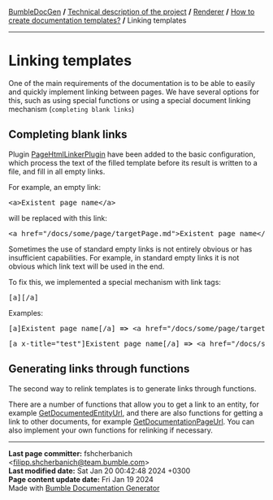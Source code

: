 [BumbleDocGen](../../../README.md) **/**
[Technical description of the project](../../readme.md) **/**
[Renderer](../readme.md) **/**
[How to create documentation templates?](readme.md) **/**
Linking templates

---


# Linking templates

One of the main requirements of the documentation is to be able to easily and quickly implement linking between pages.
We have several options for this, such as using special functions or using a special document linking mechanism (`completing blank links`)

## Completing blank links

Plugin [PageHtmlLinkerPlugin](classes/PageHtmlLinkerPlugin.md) have been added to the basic configuration,
which process the text of the filled template before its result is written to a file, and fill in all empty links.

For example, an empty link:

<pre>&lt;a&gt;Existent page name&lt;/a&gt;</pre>

will be replaced with this link:

<pre>&lt;a href=&quot;/docs/some/page/targetPage.md&quot;&gt;Existent page name&lt;/a&gt;</pre>

Sometimes the use of standard empty links is not entirely obvious or has insufficient capabilities. For example, in standard empty links it is not obvious which link text will be used in the end.

To fix this, we implemented a special mechanism with link tags: <pre>&#91;a&#93;&#91;/a&#93;</pre>

Examples:

<pre>&#91;a&#93;Existent page name&#91;/a&#93; <b>=></b> &lt;a href=&quot;/docs/some/page/targetPage.md&quot;&gt;Existent page name&lt;/a&gt;</pre>

<pre>&#91;a x-title="test"&#93;Existent page name&#91;/a&#93; <b>=></b> &lt;a href=&quot;/docs/some/page/targetPage.md&quot;&gt;test&lt;/a&gt;</pre>


## Generating links through functions

The second way to relink templates is to generate links through functions.

There are a number of functions that allow you to get a link to an entity, for example [GetDocumentedEntityUrl](classes/GetDocumentedEntityUrl.md), and there are also functions for getting a link to other documents, for example [GetDocumentationPageUrl](classes/GetDocumentationPageUrl.md).
You can also implement your own functions for relinking if necessary.

---

**Last page committer:** fshcherbanich &lt;filipp.shcherbanich@team.bumble.com&gt;<br>**Last modified date:**   Sat Jan 20 00:42:48 2024 +0300<br>**Page content update date:** Fri Jan 19 2024<br>Made with [Bumble Documentation Generator](https://github.com/bumble-tech/bumble-doc-gen/blob/master/docs/README.md)